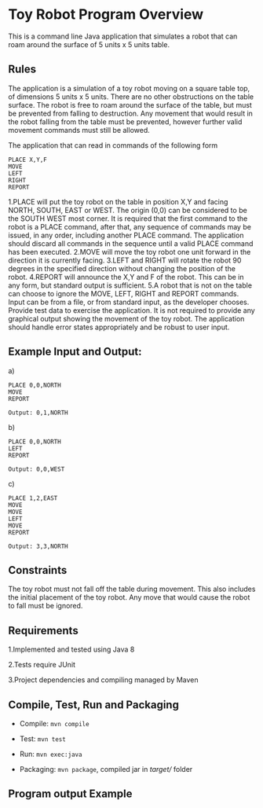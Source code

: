 # Toy Robot Program Overview

This is a command line Java application that simulates a robot that can roam around the surface of 5 units x 5 units table.

## Rules

The application is a simulation of a toy robot moving on a square table top, of dimensions 5 units x 5 units. There are no other obstructions on the table surface. The robot is free to roam around the surface of the table, but must be prevented from falling to destruction.  Any movement that would result in the robot falling from the table must be prevented, however further valid movement commands must still be allowed.
 
The application that can read in commands of the following form

    PLACE X,Y,F
    MOVE
    LEFT
    RIGHT
    REPORT

1.PLACE will put the toy robot on the table in position X,Y and facing NORTH, SOUTH, EAST or WEST.  The origin (0,0) can be considered to be the SOUTH WEST most corner. It is required that the first command to the robot is a PLACE command, after that, any sequence of commands may be issued, in any order, including another PLACE command.  The application should discard all commands in the sequence until a valid PLACE command has been executed.
2.MOVE will move the toy robot one unit forward in the direction it is currently facing.
3.LEFT and RIGHT will rotate the robot 90 degrees in the specified direction without changing the position of the robot.
4.REPORT will announce the X,Y and F of the robot.  This can be in any form, but standard output is sufficient.
5.A robot that is not on the table can choose to ignore the MOVE, LEFT, RIGHT and REPORT commands.
Input can be from a file, or from standard input, as the developer chooses.
Provide test data to exercise the application.
It is not required to provide any graphical output showing the movement of the toy robot.
The application should handle error states appropriately and be robust to user input.


## Example Input and Output:
    
a)

	PLACE 0,0,NORTH
    MOVE
    REPORT

	Output: 0,1,NORTH

b)

	PLACE 0,0,NORTH
	LEFT
	REPORT
	
	Output: 0,0,WEST

c)

	PLACE 1,2,EAST
	MOVE
	MOVE
	LEFT
	MOVE
	REPORT

	Output: 3,3,NORTH

## Constraints

The toy robot must not fall off the table during movement.  This also includes the initial placement of the toy robot.  Any move that would cause the robot to fall must be ignored.

## Requirements

1.Implemented and tested using Java 8

2.Tests require JUnit

3.Project dependencies and compiling managed by Maven


## Compile, Test, Run and Packaging

- Compile: `mvn compile`

- Test: `mvn test`

- Run: `mvn exec:java`

- Packaging: `mvn package`, compiled jar in *target/* folder


## Program output Example


